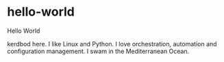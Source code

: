 # hello-world
Hello World

kerdbod here. I like Linux and Python. I love orchestration, automation and configuration management.
I swam in the Mediterranean Ocean.
